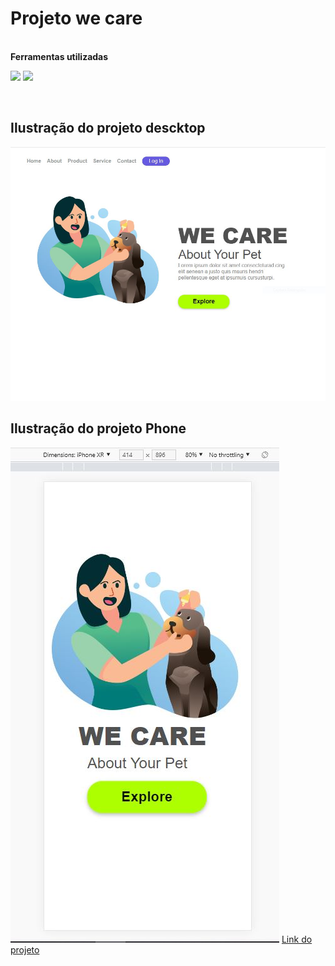 <h1> Projeto we care </h1>
<br>
<b>Ferramentas utilizadas</b>
<p><img src="https://img.shields.io/badge/HTML-239120?style=for-the-badge&logo=html5&logoColor=white">
<img src="https://img.shields.io/badge/CSS-239120?&style=for-the-badge&logo=css3&logoColor=white"></p>
<br>
<h2>Ilustração do projeto descktop</h2>
<img src="https://github.com/Matheus-Almeida78/We-Care/blob/master/descktop.JPG?raw=true"width="700px"/>
<h2>Ilustração do projeto Phone</h2>
<img src="https://github.com/Matheus-Almeida78/We-Care/blob/master/Phone.JPG?raw=true" />
<a href="https://matheus-almeida78.github.io/We-Care/" target="_blank">Link do projeto</a>
